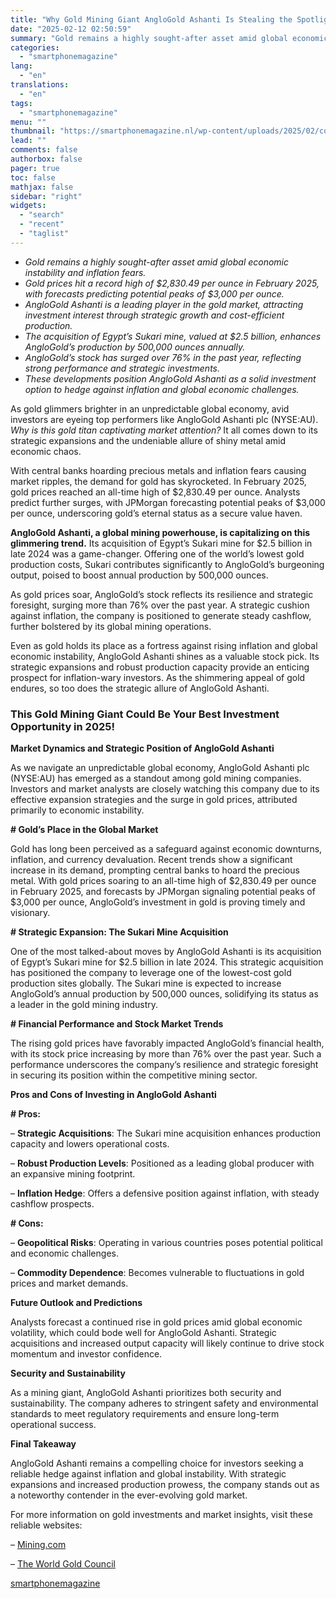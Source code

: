 ```yaml
---
title: "Why Gold Mining Giant AngloGold Ashanti Is Stealing the Spotlight in 2025"
date: "2025-02-12 02:50:59"
summary: "Gold remains a highly sought-after asset amid global economic instability and inflation fears.Gold prices hit a record high of $2,830.49 per ounce in February 2025, with forecasts predicting potential peaks of $3,000 per ounce.AngloGold Ashanti is a leading player in the gold market, attracting investment interest through strategic growth and..."
categories:
  - "smartphonemagazine"
lang:
  - "en"
translations:
  - "en"
tags:
  - "smartphonemagazine"
menu: ""
thumbnail: "https://smartphonemagazine.nl/wp-content/uploads/2025/02/compressed_img-8GC8n3KvxYrMhVcg2QXrksWV-480x384.png"
lead: ""
comments: false
authorbox: false
pager: true
toc: false
mathjax: false
sidebar: "right"
widgets:
  - "search"
  - "recent"
  - "taglist"
---
```


* *Gold remains a highly sought-after asset amid global economic instability and inflation fears.*
* *Gold prices hit a record high of $2,830.49 per ounce in February 2025, with forecasts predicting potential peaks of $3,000 per ounce.*
* *AngloGold Ashanti is a leading player in the gold market, attracting investment interest through strategic growth and cost-efficient production.*
* *The acquisition of Egypt’s Sukari mine, valued at $2.5 billion, enhances AngloGold’s production by 500,000 ounces annually.*
* *AngloGold’s stock has surged over 76% in the past year, reflecting strong performance and strategic investments.*
* *These developments position AngloGold Ashanti as a solid investment option to hedge against inflation and global economic challenges.*

As gold glimmers brighter in an unpredictable global economy, avid investors are eyeing top performers like AngloGold Ashanti plc (NYSE:AU). *Why is this gold titan captivating market attention?* It all comes down to its strategic expansions and the undeniable allure of shiny metal amid economic chaos.

With central banks hoarding precious metals and inflation fears causing market ripples, the demand for gold has skyrocketed. In February 2025, gold prices reached an all-time high of $2,830.49 per ounce. Analysts predict further surges, with JPMorgan forecasting potential peaks of $3,000 per ounce, underscoring gold’s eternal status as a secure value haven.

**AngloGold Ashanti, a global mining powerhouse, is capitalizing on this glimmering trend.** Its acquisition of Egypt’s Sukari mine for $2.5 billion in late 2024 was a game-changer. Offering one of the world’s lowest gold production costs, Sukari contributes significantly to AngloGold’s burgeoning output, poised to boost annual production by 500,000 ounces.

As gold prices soar, AngloGold’s stock reflects its resilience and strategic foresight, surging more than 76% over the past year. A strategic cushion against inflation, the company is positioned to generate steady cashflow, further bolstered by its global mining operations.

Even as gold holds its place as a fortress against rising inflation and global economic instability, AngloGold Ashanti shines as a valuable stock pick. Its strategic expansions and robust production capacity provide an enticing prospect for inflation-wary investors. As the shimmering appeal of gold endures, so too does the strategic allure of AngloGold Ashanti.

### This Gold Mining Giant Could Be Your Best Investment Opportunity in 2025!

**Market Dynamics and Strategic Position of AngloGold Ashanti**

As we navigate an unpredictable global economy, AngloGold Ashanti plc (NYSE:AU) has emerged as a standout among gold mining companies. Investors and market analysts are closely watching this company due to its effective expansion strategies and the surge in gold prices, attributed primarily to economic instability.

**# Gold’s Place in the Global Market**

Gold has long been perceived as a safeguard against economic downturns, inflation, and currency devaluation. Recent trends show a significant increase in its demand, prompting central banks to hoard the precious metal. With gold prices soaring to an all-time high of $2,830.49 per ounce in February 2025, and forecasts by JPMorgan signaling potential peaks of $3,000 per ounce, AngloGold’s investment in gold is proving timely and visionary.

**# Strategic Expansion: The Sukari Mine Acquisition** 

One of the most talked-about moves by AngloGold Ashanti is its acquisition of Egypt’s Sukari mine for $2.5 billion in late 2024. This strategic acquisition has positioned the company to leverage one of the lowest-cost gold production sites globally. The Sukari mine is expected to increase AngloGold’s annual production by 500,000 ounces, solidifying its status as a leader in the gold mining industry.

**# Financial Performance and Stock Market Trends**

The rising gold prices have favorably impacted AngloGold’s financial health, with its stock price increasing by more than 76% over the past year. Such a performance underscores the company’s resilience and strategic foresight in securing its position within the competitive mining sector.

**Pros and Cons of Investing in AngloGold Ashanti**

**# Pros:**  

– **Strategic Acquisitions**: The Sukari mine acquisition enhances production capacity and lowers operational costs.  

– **Robust Production Levels**: Positioned as a leading global producer with an expansive mining footprint.  

– **Inflation Hedge**: Offers a defensive position against inflation, with steady cashflow prospects.

**# Cons:**  

– **Geopolitical Risks**: Operating in various countries poses potential political and economic challenges.  

– **Commodity Dependence**: Becomes vulnerable to fluctuations in gold prices and market demands.

**Future Outlook and Predictions**

Analysts forecast a continued rise in gold prices amid global economic volatility, which could bode well for AngloGold Ashanti. Strategic acquisitions and increased output capacity will likely continue to drive stock momentum and investor confidence.

**Security and Sustainability**

As a mining giant, AngloGold Ashanti prioritizes both security and sustainability. The company adheres to stringent safety and environmental standards to meet regulatory requirements and ensure long-term operational success.

**Final Takeaway**

AngloGold Ashanti remains a compelling choice for investors seeking a reliable hedge against inflation and global instability. With strategic expansions and increased production prowess, the company stands out as a noteworthy contender in the ever-evolving gold market.

For more information on gold investments and market insights, visit these reliable websites:  

– [Mining.com](https://www.mining.com)  

– [The World Gold Council](https://www.gold.org)

[smartphonemagazine](https://smartphonemagazine.nl/en/2025/02/11/why-gold-mining-giant-anglogold-ashanti-is-stealing-the-spotlight-in-2025/)
